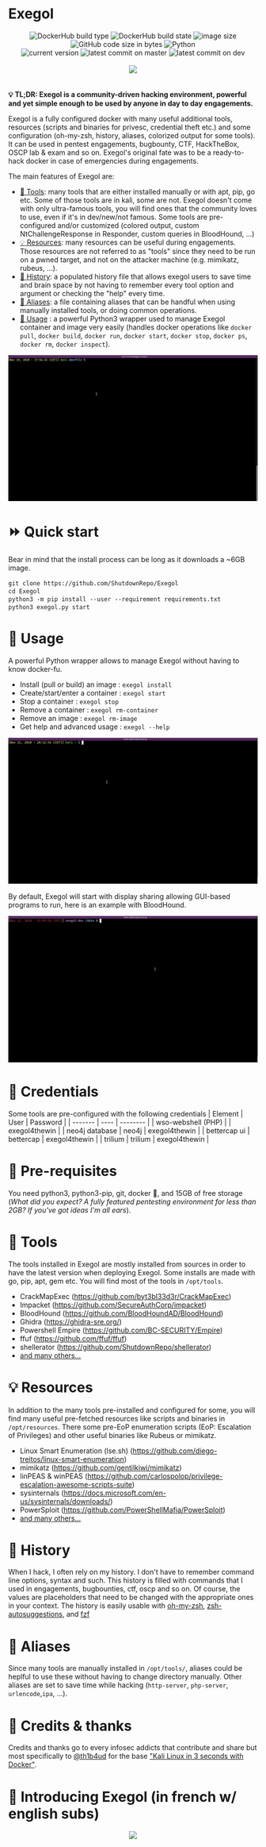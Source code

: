 # Exegol

<p align="center">
  <img alt="DockerHub build type" src="https://img.shields.io/docker/cloud/automated/nwodtuhs/exegol">
  <img alt="DockerHub build state" src="https://img.shields.io/docker/cloud/build/nwodtuhs/exegol">
  <img alt="image size" src="https://img.shields.io/docker/image-size/nwodtuhs/exegol/dev">
  <img alt="GitHub code size in bytes" src="https://img.shields.io/github/languages/code-size/ShutdownRepo/Exegol">
  <img alt="Python" src="https://img.shields.io/badge/Python-3-success">
  <br>
  <img alt="current version" src="https://img.shields.io/badge/version-3.1.6-blueviolet">
  <img alt="latest commit on master" src="https://img.shields.io/github/last-commit/ShutdownRepo/Exegol/master?label=latest%20release">
  <img alt="latest commit on dev" src="https://img.shields.io/github/last-commit/ShutdownRepo/Exegol/dev?label=latest%20commit%20%28in%20dev%20branch%29">
  <br></br>
  <a href="https://twitter.com/intent/follow?screen_name=_nwodtuhs" title="Follow"><img src="https://img.shields.io/twitter/follow/_nwodtuhs?label=Shutdown&style=social"></a>
  <br><br>
</p>

**:bulb: TL;DR: Exegol is a community-driven hacking environment, powerful and yet simple enough to be used by anyone in day to day engagements.**

Exegol is a fully configured docker with many useful additional tools, resources (scripts and binaries for privesc, credential theft etc.) and some configuration (oh-my-zsh, history, aliases, colorized output for some tools). It can be used in pentest engagements, bugbounty, CTF, HackTheBox, OSCP lab & exam and so on. Exegol's original fate was to be a ready-to-hack docker in case of emergencies during engagements.

The main features of Exegol are:
- [:wrench: Tools](#wrench-tools): many tools that are either installed manually or with apt, pip, go etc. Some of those tools are in kali, some are not. Exegol doesn't come with only ultra-famous tools, you will find ones that the community loves to use, even if it's in dev/new/not famous. Some tools are pre-configured and/or customized (colored output, custom NtChallengeResponse in Responder, custom queries in BloodHound, ...)
- [:bulb: Resources](#bulb-resources): many resources can be useful during engagements. Those resources are not referred to as "tools" since they need to be run on a pwned target, and not on the attacker machine (e.g. mimikatz, rubeus, ...).
- [:scroll: History](#scroll-history): a populated history file that allows exegol users to save time and brain space by not having to remember every tool option and argument or checking the "help" every time.
- [:rocket: Aliases](#rocket-aliases): a file containing aliases that can be handful when using manually installed tools, or doing common operations.
- [:mag_right: Usage](#mag_right-usage) : a powerful Python3 wrapper used to manage Exegol container and image very easily (handles docker operations like `docker pull`, `docker build`, `docker run`, `docker start`, `docker stop`, `docker ps`, `docker rm`, `docker inspect`).

![Example](assets/example-main.gif)

# :fast_forward: Quick start
Bear in mind that the install process can be long as it downloads a ~6GB image.
```
git clone https://github.com/ShutdownRepo/Exegol
cd Exegol
python3 -m pip install --user --requirement requirements.txt
python3 exegol.py start
```

# :mag_right: Usage
A powerful Python wrapper allows to manage Exegol without having to know docker-fu.

- Install (pull or build) an image : `exegol install`
- Create/start/enter a container : `exegol start`
- Stop a container : `exegol stop`
- Remove a container : `exegol rm-container`
- Remove an image : `exegol rm-image`
- Get help and advanced usage : `exegol --help`

![Example](assets/example-info.gif)

By default, Exegol will start with display sharing allowing GUI-based programs to run, here is an example with BloodHound.

![Example](assets/example-display-sharing.gif)

# :closed_lock_with_key: Credentials
Some tools are pre-configured with the following credentials
| Element | User | Password |
| ------- | ---- | -------- |
| wso-webshell (PHP) | | exegol4thewin |
| neo4j database | neo4j | exegol4thewin |
| bettercap ui | bettercap | exegol4thewin |
| trilium | trilium | exegol4thewin |

# :pushpin: Pre-requisites
You need python3, python3-pip, git, docker :whale:, and 15GB of free storage (*What did you expect? A fully featured pentesting environment for less than 2GB? If you've got ideas I'm all ears*).

# :wrench: Tools
The tools installed in Exegol are mostly installed from sources in order to have the latest version when deploying Exegol. Some installs are made with go, pip, apt, gem etc. You will find most of the tools in `/opt/tools`.
- CrackMapExec (https://github.com/byt3bl33d3r/CrackMapExec)
- Impacket (https://github.com/SecureAuthCorp/impacket)
- BloodHound (https://github.com/BloodHoundAD/BloodHound)
- Ghidra (https://ghidra-sre.org/)
- Powershell Empire (https://github.com/BC-SECURITY/Empire)
- ffuf (https://github.com/ffuf/ffuf)
- shellerator (https://github.com/ShutdownRepo/shellerator)
- [and many others...](https://github.com/ShutdownRepo/Exegol/wiki/Tools)

# :bulb: Resources
In addition to the many tools pre-installed and configured for some, you will find many useful pre-fetched resources like scripts and binaries in `/opt/resources`. There some pre-EoP enumeration scripts (EoP: Escalation of Privileges) and other useful binaries like Rubeus or mimikatz.
- Linux Smart Enumeration (lse.sh) (https://github.com/diego-treitos/linux-smart-enumeration)
- mimikatz (https://github.com/gentilkiwi/mimikatz)
- linPEAS & winPEAS (https://github.com/carlospolop/privilege-escalation-awesome-scripts-suite)
- sysinternals (https://docs.microsoft.com/en-us/sysinternals/downloads/)
- PowerSploit (https://github.com/PowerShellMafia/PowerSploit)
- [and many others...](https://github.com/ShutdownRepo/Exegol/wiki/Resources)

# :scroll: History
When I hack, I often rely on my history. I don't have to remember command line options, syntax and such. This history is filled with commands that I used in engagements, bugbounties, ctf, oscp and so on. Of course, the values are placeholders that need to be changed with the appropriate ones in your context.
The history is easily usable with [oh-my-zsh](https://github.com/ohmyzsh/ohmyzsh), [zsh-autosuggestions](https://github.com/zsh-users/zsh-autosuggestions), and [fzf](https://github.com/junegunn/fzf)

# :rocket: Aliases
Since many tools are manually installed in `/opt/tools/`, aliases could be heplful to use these without having to change directory manually.
Other aliases are set to save time while hacking (`http-server`, `php-server`, `urlencode`,`ipa`, ...).

# :loudspeaker: Credits & thanks
Credits and thanks go to every infosec addicts that contribute and share but most specifically to [@th1b4ud](https://twitter.com/th1b4ud) for the base ["Kali Linux in 3 seconds with Docker"](https://thibaud-robin.fr/articles/docker-kali/).

# :movie_camera: Introducing Exegol (in french w/ english subs)
<p align="center">
  <a href="http://www.youtube.com/watch?v=TA3vrNpWGvg" title="Video"><img src="http://img.youtube.com/vi/TA3vrNpWGvg/0.jpg">
</p>
